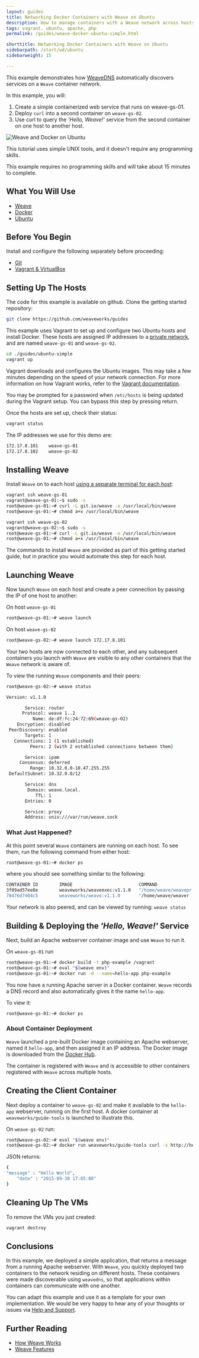 ```yaml
---
layout: guides
title: Networking Docker Containers with Weave on Ubuntu
description: How to manage containers with a Weave network across hosts.
tags: vagrant, ubuntu, apache, php
permalink: /guides/weave-docker-ubuntu-simple.html

shorttitle: Networking Docker Containers with Weave on Ubuntu
sidebarpath: /start/wd/ubuntu
sidebarweight: 15

---
```



This example demonstrates how [WeaveDNS](/documentation/net-1.5-weavedns) automatically discovers services on a `Weave` container network.

In this example, you will:

1. Create a simple containerized web service that runs on weave-gs-01.
2. Deploy `curl` into a second container on `weave-gs-02`.
3. Use curl to query the _'Hello, Weave!'_ service from the second container on one host to another host.

![Weave and Docker on Ubuntu](/guides/images/Simple_Weave.png)

This tutorial uses simple UNIX tools, and it doesn't require any programming skills.

This example requires no programming skills and will take about 15 minutes to complete.

## What You Will Use

* [Weave](http://weave.works)
* [Docker](http://docker.com)
* [Ubuntu](http://ubuntu.com)

## Before You Begin

Install and configure the following separately before proceeding:

* [Git](http://git-scm.com/downloads)
* [Vagrant & VirtualBox](/guides/about/vagrant.html)

## Setting Up The Hosts

The code for this example is available on github. Clone the getting started repository:

~~~bash
git clone https://github.com/weaveworks/guides
~~~

This example uses Vagrant to set up and configure two Ubuntu hosts and install Docker. These hosts are assigned IP addresses to a [private network](http://en.wikipedia.org/wiki/Private%5Fnetwork), and are named `weave-gs-01` and `weave-gs-02`.

~~~bash
cd ./guides/ubuntu-simple
vagrant up
~~~

Vagrant downloads and configures the Ubuntu images. This may take a few minutes depending on the speed of your network connection. For more information on how Vagrant works, refer to the [Vagrant documentation](http://vagrantup.com).

You may be prompted for a password when `/etc/hosts` is being updated during the Vagrant setup. You can bypass this step by pressing return.

Once the hosts are set up, check their status:

~~~bash
vagrant status
~~~

The IP addresses we use for this demo are:

~~~bash
172.17.8.101 	weave-gs-01
172.17.8.102 	weave-gs-02
~~~

## Installing Weave

Install `Weave` on to each host [using a separate terminal for each host](http://weave.works/guides/about/vagrant.html#general-usage-pattern):

~~~bash
vagrant ssh weave-gs-01
vagrant@weave-gs-01:~$ sudo -s
root@weave-gs-01:~# curl -L git.io/weave -o /usr/local/bin/weave
root@weave-gs-01:~# chmod a+x /usr/local/bin/weave
~~~

~~~bash
vagrant ssh weave-gs-02
vagrant@weave-gs-02:~$ sudo -s
root@weave-gs-01:~# curl -L git.io/weave -o /usr/local/bin/weave
root@weave-gs-01:~# chmod a+x /usr/local/bin/weave
~~~

The commands to install `Weave` are provided as part of this getting started guide, but in practice you would automate this step for each host.

## Launching Weave

Now launch `Weave` on each host and create a peer connection by passing the IP of one host to another:

On host `weave-gs-01`

~~~bash
root@weave-gs-01:~# weave launch
~~~

On host `weave-gs-02`

~~~bash
root@weave-gs-02:~# weave launch 172.17.8.101 
~~~

Your two hosts are now connected to each other, and any subsequent containers you launch with `Weave` are visible to any other containers that the `Weave` network is aware of.

To view the running `Weave` components and their peers:

~~~bash
root@weave-gs-02:~# weave status

Version: v1.1.0

       Service: router
      Protocol: weave 1..2
          Name: de:df:fc:24:72:69(weave-gs-02)
    Encryption: disabled
 PeerDiscovery: enabled
       Targets: 1
   Connections: 1 (1 established)
         Peers: 2 (with 2 established connections between them)

       Service: ipam
     Consensus: deferred
         Range: 10.32.0.0-10.47.255.255
 DefaultSubnet: 10.32.0.0/12

       Service: dns
        Domain: weave.local.
           TTL: 1
       Entries: 0

       Service: proxy
       Address: unix:///var/run/weave.sock
~~~


### What Just Happened?


At this point several `Weave` containers are running on each host. To see them, run the following command from either host:

~~~bash
root@weave-gs-01:~# docker ps
~~~

where you should see something similar to the following:

~~~bash
CONTAINER ID        IMAGE                         COMMAND                CREATED             STATUS              PORTS  
3f09ad57ee8e        weaveworks/weaveexec:v1.1.0   "/home/weave/weavepr   3 minutes ago       Up 3 minutes                                                                                                     weaveproxy          
78476d7404c5        weaveworks/weave:v1.1.0       "/home/weave/weaver    3 minutes ago       Up 3 minutes        10.1.42.1:53->53/tcp, 10.1.42.1:53->53/udp, 0.0.0.0:6783->6783/tcp, 0.0.0.0:6783->6783/udp   weave      
~~~

Your network is also peered, and can be viewed by running:  `weave status`

## Building & Deploying the _'Hello, Weave!'_ Service

Next, build an Apache webserver container image and use `Weave` to run it.

On `weave-gs-01` run

~~~bash
root@weave-gs-01:~# docker build -t php-example /vagrant
root@weave-gs-01:~# eval "$(weave env)"
root@weave-gs-01:~# docker run -d --name=hello-app php-example
~~~

You now have a running Apache server in a Docker container. `Weave` records a DNS record and also automatically gives it the name `hello-app`.

To view it:

~~~bash
root@weave-gs-01:~# docker ps
~~~

### About Container Deployment

`Weave` launched a pre-built Docker image containing an Apache webserver, named it `hello-app`, and then assigned it an IP address. The Docker image is downloaded from the [Docker Hub](https://hub.docker.com/).

The container is registered with `Weave` and is accessible to other containers registered with `Weave` across multiple hosts.

## Creating the Client Container

Next deploy a container to `weave-gs-02` and make it available to the `hello-app` webserver, running on the first host.  A docker container at `weaveworks/guide-tools` is launched to illustrate this.

On `weave-gs-02` run:

~~~bash
root@weave-gs-02:~# eval "$(weave env)"
root@weave-gs-02:~# docker run weaveworks/guide-tools curl -s http://hello-app
~~~

JSON returns:

~~~bash
{
"message" : "Hello World",
    "date" : "2015-09-30 17:05:00"
}
~~~

## Cleaning Up The VMs

To remove the VMs you just created: 

~~~bash
vagrant destroy
~~~

## Conclusions

In this example, we deployed a simple application, that returns a message from a running Apache webserver. With `Weave`, you quickly deployed two containers to the network residing on different hosts. These containers were made discoverable using `weavedns`, so that applications within containers can communicate with one another. 

You can adapt this example and use it as a template for your own implementation. We would be very happy to hear any of your thoughts or issues via [Help and Support](https://weave.works/help/).


## Further Reading

 * [How Weave Works](/docs/net/latest/how-it-works/)
 * [Weave Features](/docs/net/latest/features)
